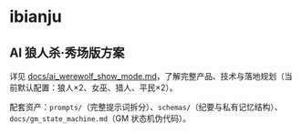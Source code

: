 # ibianju

## AI 狼人杀·秀场版方案

详见 [docs/ai_werewolf_show_mode.md](docs/ai_werewolf_show_mode.md)，了解完整产品、技术与落地规划（当前默认配置：狼人×2、女巫、猎人、平民×2）。

配套资产：`prompts/`（完整提示词拆分）、`schemas/`（纪要与私有记忆结构）、`docs/gm_state_machine.md`（GM 状态机伪代码）。
